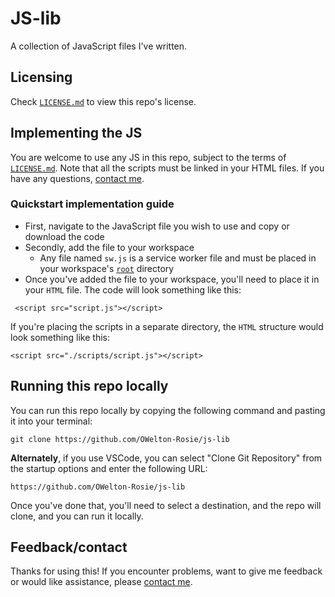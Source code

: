 # JS-lib
A collection of JavaScript files I've written.

## Licensing
Check <a href="https://github.com/OWelton-Rosie/JS-lib/blob/main/LICENSE">`LICENSE.md`</a> to view this repo's license.

## Implementing the JS
You are welcome to use any JS in this repo, subject to the terms of <a href="https://github.com/OWelton-Rosie/JS-lib/blob/main/LICENSE">`LICENSE.md`</a>. Note that all the scripts must be linked in your HTML files. If you have any questions, <a href="https://owelton-rosie.pages.dev/">contact me</a>. 

### Quickstart implementation guide
- First, navigate to the JavaScript file you wish to use and copy or download the code
- Secondly, add the file to your workspace
  * Any file named `sw.js` is a service worker file and must be placed in your workspace's <a href="https://www.lifewire.com/what-is-a-root-folder-or-root-directory-2625989">`root`</a> directory
- Once you've added the file to your workspace, you'll need to place it in your `HTML` file. The code will look something like this:
```
 <script src="script.js"></script>
```

If you're placing the scripts in a separate directory, the `HTML` structure would look something like this:
```
<script src="./scripts/script.js"></script>
```

## Running this repo locally
You can run this repo locally by copying the following command and pasting it into your terminal:

```
git clone https://github.com/OWelton-Rosie/js-lib
```


<strong>Alternately</strong>, if you use VSCode, you can select "Clone Git Repository" from the startup options and enter the following URL: 

```
https://github.com/OWelton-Rosie/js-lib
```

Once you've done that, you'll need to select a destination, and the repo will clone, and you can run it locally. 

## Feedback/contact
Thanks for using this! If you encounter problems, want to give me feedback or would like assistance, please <a href="owelton-rosie.pages.dev">contact me</a>.

